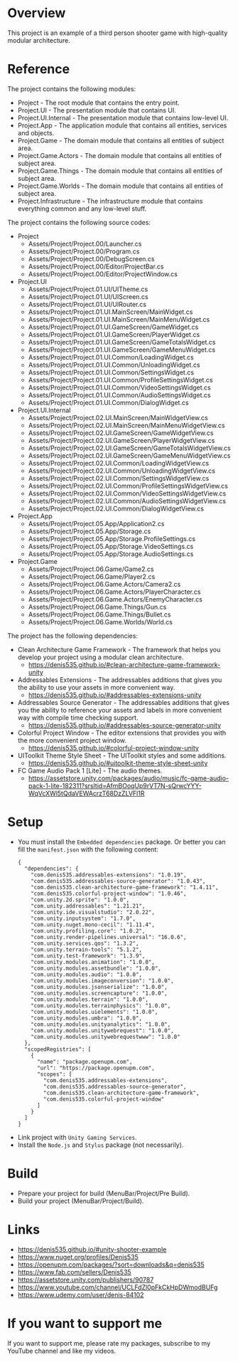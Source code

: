 # Overview
This project is an example of a third person shooter game with high-quality modular architecture.

# Reference
The project contains the following modules:
- Project                - The root module that contains the entry point.
- Project.UI             - The presentation module that contains UI.
- Project.UI.Internal    - The presentation module that contains low-level UI.
- Project.App            - The application module that contains all entities, services and objects.
- Project.Game           - The domain module that contains all entities of subject area.
- Project.Game.Actors    - The domain module that contains all entities of subject area.
- Project.Game.Things    - The domain module that contains all entities of subject area.
- Project.Game.Worlds    - The domain module that contains all entities of subject area.
- Project.Infrastructure - The infrastructure module that contains everything common and any low-level stuff.

The project contains the following source codes:
- Project
  * Assets/Project/Project.00/Launcher.cs
  * Assets/Project/Project.00/Program.cs
  * Assets/Project/Project.00/DebugScreen.cs
  * Assets/Project/Project.00/Editor/ProjectBar.cs
  * Assets/Project/Project.00/Editor/ProjectWindow.cs
- Project.UI
  * Assets/Project/Project.01.UI/UITheme.cs
  * Assets/Project/Project.01.UI/UIScreen.cs
  * Assets/Project/Project.01.UI/UIRouter.cs
  * Assets/Project/Project.01.UI.MainScreen/MainWidget.cs
  * Assets/Project/Project.01.UI.MainScreen/MainMenuWidget.cs
  * Assets/Project/Project.01.UI.GameScreen/GameWidget.cs
  * Assets/Project/Project.01.UI.GameScreen/PlayerWidget.cs
  * Assets/Project/Project.01.UI.GameScreen/GameTotalsWidget.cs
  * Assets/Project/Project.01.UI.GameScreen/GameMenuWidget.cs
  * Assets/Project/Project.01.UI.Common/LoadingWidget.cs
  * Assets/Project/Project.01.UI.Common/UnloadingWidget.cs
  * Assets/Project/Project.01.UI.Common/SettingsWidget.cs
  * Assets/Project/Project.01.UI.Common/ProfileSettingsWidget.cs
  * Assets/Project/Project.01.UI.Common/VideoSettingsWidget.cs
  * Assets/Project/Project.01.UI.Common/AudioSettingsWidget.cs
  * Assets/Project/Project.01.UI.Common/DialogWidget.cs
- Project.UI.Internal
  * Assets/Project/Project.02.UI.MainScreen/MainWidgetView.cs
  * Assets/Project/Project.02.UI.MainScreen/MainMenuWidgetView.cs
  * Assets/Project/Project.02.UI.GameScreen/GameWidgetView.cs
  * Assets/Project/Project.02.UI.GameScreen/PlayerWidgetView.cs
  * Assets/Project/Project.02.UI.GameScreen/GameTotalsWidgetView.cs
  * Assets/Project/Project.02.UI.GameScreen/GameMenuWidgetView.cs
  * Assets/Project/Project.02.UI.Common/LoadingWidgetView.cs
  * Assets/Project/Project.02.UI.Common/UnloadingWidgetView.cs
  * Assets/Project/Project.02.UI.Common/SettingsWidgetView.cs
  * Assets/Project/Project.02.UI.Common/ProfileSettingsWidgetView.cs
  * Assets/Project/Project.02.UI.Common/VideoSettingsWidgetView.cs
  * Assets/Project/Project.02.UI.Common/AudioSettingsWidgetView.cs
  * Assets/Project/Project.02.UI.Common/DialogWidgetView.cs
- Project.App
  * Assets/Project/Project.05.App/Application2.cs
  * Assets/Project/Project.05.App/Storage.cs
  * Assets/Project/Project.05.App/Storage.ProfileSettings.cs
  * Assets/Project/Project.05.App/Storage.VideoSettings.cs
  * Assets/Project/Project.05.App/Storage.AudioSettings.cs
- Project.Game
  * Assets/Project/Project.06.Game/Game2.cs
  * Assets/Project/Project.06.Game/Player2.cs
  * Assets/Project/Project.06.Game.Actors/Camera2.cs
  * Assets/Project/Project.06.Game.Actors/PlayerCharacter.cs
  * Assets/Project/Project.06.Game.Actors/EnemyCharacter.cs
  * Assets/Project/Project.06.Game.Things/Gun.cs
  * Assets/Project/Project.06.Game.Things/Bullet.cs
  * Assets/Project/Project.06.Game.Worlds/World.cs

The project has the following dependencies:
- Clean Architecture Game Framework - The framework that helps you develop your project using a modular clean architecture.
  * https://denis535.github.io/#clean-architecture-game-framework-unity
- Addressables Extensions           - The addressables additions that gives you the ability to use your assets in more convenient way.
  * https://denis535.github.io/#addressables-extensions-unity
- Addressables Source Generator     - The addressables additions that gives you the ability to reference your assets and labels in more convenient way with compile time checking support.
  * https://denis535.github.io/#addressables-source-generator-unity
- Colorful Project Window           - The editor extensions that provides you with the more convenient project window.
  * https://denis535.github.io/#colorful-project-window-unity
- UIToolkit Theme Style Sheet       - The UIToolkit styles and some additions.
  * https://denis535.github.io/#uitoolkit-theme-style-sheet-unity
- FC Game Audio Pack 1 [Lite]       - The audio themes.
  * https://assetstore.unity.com/packages/audio/music/fc-game-audio-pack-1-lite-182311?srsltid=AfmBOoqUp9rVT7N-sQrwcYYY-WqVcXWl5tQdaVEWAcrzT68DzZLVFl1R

# Setup
- You must install the ```Embedded dependencies``` package.
  Or better you can fill the ```manifest.json``` with the following content:
    ```
    {
      "dependencies": {
        "com.denis535.addressables-extensions": "1.0.19",
        "com.denis535.addressables-source-generator": "1.0.43",
        "com.denis535.clean-architecture-game-framework": "1.4.11",
        "com.denis535.colorful-project-window": "1.0.46",
        "com.unity.2d.sprite": "1.0.0",
        "com.unity.addressables": "1.21.21",
        "com.unity.ide.visualstudio": "2.0.22",
        "com.unity.inputsystem": "1.7.0",
        "com.unity.nuget.mono-cecil": "1.11.4",
        "com.unity.profiling.core": "1.0.2",
        "com.unity.render-pipelines.universal": "16.0.6",
        "com.unity.services.qos": "1.3.2",
        "com.unity.terrain-tools": "5.1.2",
        "com.unity.test-framework": "1.3.9",
        "com.unity.modules.animation": "1.0.0",
        "com.unity.modules.assetbundle": "1.0.0",
        "com.unity.modules.audio": "1.0.0",
        "com.unity.modules.imageconversion": "1.0.0",
        "com.unity.modules.jsonserialize": "1.0.0",
        "com.unity.modules.screencapture": "1.0.0",
        "com.unity.modules.terrain": "1.0.0",
        "com.unity.modules.terrainphysics": "1.0.0",
        "com.unity.modules.uielements": "1.0.0",
        "com.unity.modules.umbra": "1.0.0",
        "com.unity.modules.unityanalytics": "1.0.0",
        "com.unity.modules.unitywebrequest": "1.0.0",
        "com.unity.modules.unitywebrequestwww": "1.0.0"
      },
      "scopedRegistries": [
        {
          "name": "package.openupm.com",
          "url": "https://package.openupm.com",
          "scopes": [
            "com.denis535.addressables-extensions",
            "com.denis535.addressables-source-generator",
            "com.denis535.clean-architecture-game-framework",
            "com.denis535.colorful-project-window"
          ]
        }
      ]
    }
    ```
- Link project with ```Unity Gaming Services```.
- Install the ```Node.js``` and ```Stylus``` package (not necessarily).

# Build
- Prepare your project for build (MenuBar/Project/Pre Build).
- Build your project (MenuBar/Project/Build).

# Links
- https://denis535.github.io/#unity-shooter-example
- https://www.nuget.org/profiles/Denis535
- https://openupm.com/packages/?sort=downloads&q=denis535
- https://www.fab.com/sellers/Denis535
- https://assetstore.unity.com/publishers/90787
- https://www.youtube.com/channel/UCLFdZl0pFkCkHpDWmodBUFg
- https://www.udemy.com/user/denis-84102

# If you want to support me
If you want to support me, please rate my packages, subscribe to my YouTube channel and like my videos.
